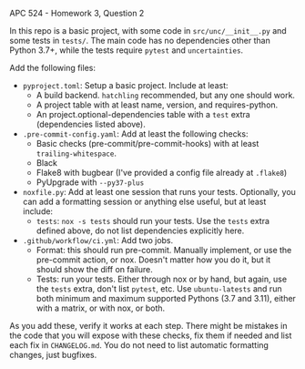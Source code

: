 APC 524 - Homework 3, Question 2

In this repo is a basic project, with some code in `src/unc/__init__.py` and some tests in `tests/`. The
main code has no dependencies other than Python 3.7+, while the tests require `pytest` and `uncertainties`.

Add the following files:

* `pyproject.toml`: Setup a basic project. Include at least:
    * A build backend. `hatchling` recommended, but any one should work.
    * A project table with at least name, version, and requires-python.
    * An project.optional-dependencies table with a `test` extra (dependencies listed above).
* `.pre-commit-config.yaml`: Add at least the following checks:
    * Basic checks (pre-commit/pre-commit-hooks) with at least `trailing-whitespace`.
    * Black
    * Flake8 with bugbear (I've provided a config file already at `.flake8`)
    * PyUpgrade with `--py37-plus`
* `noxfile.py`: Add at least one session that runs your tests. Optionally, you can add a formatting session or anything else useful, but at least include:
    * `tests`: `nox -s tests` should run your tests. Use the `tests` extra defined above, do not list dependencies explicitly here.
* `.github/workflow/ci.yml`: Add two jobs.
    - Format: this should run pre-commit. Manually implement, or use the pre-commit action, or nox. Doesn't matter how you do it, but it should show the diff on failure.
    - Tests: run your tests. Either through nox or by hand, but again, use the `tests` extra, don't list `pytest`, etc. Use `ubuntu-latests` and run both minimum and maximum supported Pythons (3.7 and 3.11), either with a matrix, or with nox, or both.

As you add these, verify it works at each step. There might be mistakes in the code that you will expose with these checks, fix them if needed and list each fix in `CHANGELOG.md`. You do not need to list automatic formatting changes, just bugfixes.
